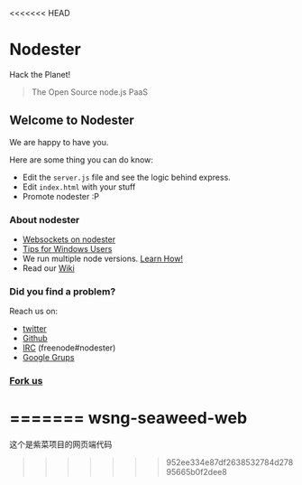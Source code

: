<<<<<<< HEAD
# Nodester
Hack the Planet!


> The Open Source node.js PaaS


## Welcome to Nodester

We are happy to have you.

Here are some thing you can do know:

- Edit the `server.js` file and see the logic behind express.
- Edit `index.html` with your stuff
- Promote nodester :P


### About nodester

- [Websockets on nodester](http://blog.nodester.com/post/3634535277/running-websockets-on-nodester)
- [Tips for Windows Users](http://blog.nodester.com/post/19902515151/tips-for-windows-users)
- We run multiple node versions. [Learn How!](http://blog.nodester.com/post/18702499832/nodester-now-running-node-js-0-6-12)
- Read our [Wiki](https://github.com/nodester/nodester/wiki/)

### Did you find a problem?

Reach us on:

- [twitter](http://twitter.com/nodester)
- [Github](http://github.com/nodester/nodester/issues)
- [IRC](http://irc.nodester.com) (freenode#nodester)
- [Google Grups](https://groups.google.com/forum/?fromgroups#!forum/nodester)

### [Fork us](http://github.com/nodester/nodester/)



=======
wsng-seaweed-web
================

这个是紫菜项目的网页端代码
>>>>>>> 952ee334e87df2638532784d27895665b0f2dee8
